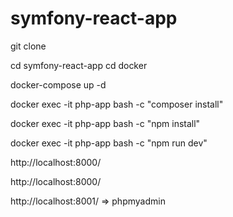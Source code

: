 # symfony-react-app

git clone

cd symfony-react-app
cd docker

docker-compose up -d

docker exec -it php-app bash -c "composer install"

docker exec -it php-app bash -c "npm install"

docker exec -it php-app bash -c "npm run dev"

http://localhost:8000/

http://localhost:8000/

http://localhost:8001/ => phpmyadmin
